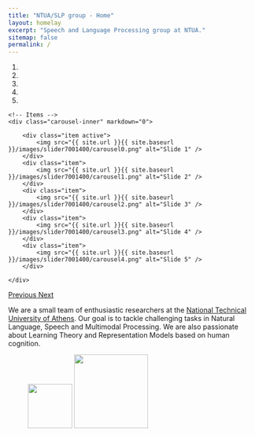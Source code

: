 ```yaml
---
title: "NTUA/SLP group - Home"
layout: homelay
excerpt: "Speech and Language Processing group at NTUA."
sitemap: false
permalink: /
---
```


<div markdown="0" id="carousel" class="carousel slide" data-ride="carousel" data-interval="5000" data-pause="hover" >
    <!-- Menu -->
    <ol class="carousel-indicators">
        <li data-target="#carousel" data-slide-to="0" class="active"></li>
        <li data-target="#carousel" data-slide-to="1"></li>
        <li data-target="#carousel" data-slide-to="2"></li>
        <li data-target="#carousel" data-slide-to="3"></li>
        <li data-target="#carousel" data-slide-to="4"></li>
    </ol>

    <!-- Items -->
    <div class="carousel-inner" markdown="0">

        <div class="item active">
            <img src="{{ site.url }}{{ site.baseurl }}/images/slider7001400/carousel0.png" alt="Slide 1" />
        </div>
        <div class="item">
            <img src="{{ site.url }}{{ site.baseurl }}/images/slider7001400/carousel1.png" alt="Slide 2" />
        </div>
        <div class="item">
            <img src="{{ site.url }}{{ site.baseurl }}/images/slider7001400/carousel2.png" alt="Slide 3" />
        </div>
        <div class="item">
            <img src="{{ site.url }}{{ site.baseurl }}/images/slider7001400/carousel3.png" alt="Slide 4" />
        </div>
        <div class="item">
            <img src="{{ site.url }}{{ site.baseurl }}/images/slider7001400/carousel4.png" alt="Slide 5" />
        </div>

    </div> 
  <a class="left carousel-control" href="#carousel" role="button" data-slide="prev">
    <span class="glyphicon" aria-hidden="true"></span>
    <span class="sr-only">Previous</span>
  </a>
  <a class="right carousel-control" href="#carousel" role="button" data-slide="next">
    <span class="glyphicon" aria-hidden="true"></span>
    <span class="sr-only">Next</span>
  </a>
</div>


We are a small team of enthusiastic researchers at the [National Technical University of Athens](www.ece.ntua.gr).
Our goal is to tackle challenging tasks in Natural Language, Speech and Multimodal Processing. We
are also passionate about Learning Theory and Representation Models based on human cognition.


<figure class="fourth">
  <img src="{{ site.url }}{{ site.baseurl }}/images/logopic/logo_ntua.png" style="width: 90px">
  <img src="{{ site.url }}{{ site.baseurl }}/images/logopic/logo_iccs.png" style="width: 150px">
</figure>

